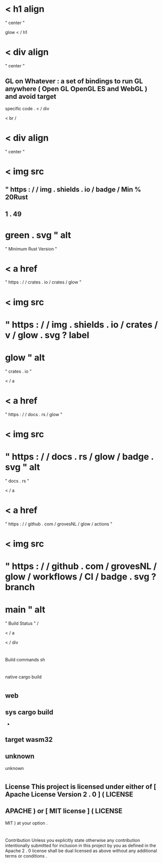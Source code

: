 <
h1
align
=
"
center
"
>
glow
<
/
h1
>
<
div
align
=
"
center
"
>
GL
on
Whatever
:
a
set
of
bindings
to
run
GL
anywhere
(
Open
GL
OpenGL
ES
and
WebGL
)
and
avoid
target
-
specific
code
.
<
/
div
>
<
br
/
>
<
div
align
=
"
center
"
>
<
img
src
=
"
https
:
/
/
img
.
shields
.
io
/
badge
/
Min
%
20Rust
-
1
.
49
-
green
.
svg
"
alt
=
"
Minimum
Rust
Version
"
>
<
a
href
=
"
https
:
/
/
crates
.
io
/
crates
/
glow
"
>
<
img
src
=
"
https
:
/
/
img
.
shields
.
io
/
crates
/
v
/
glow
.
svg
?
label
=
glow
"
alt
=
"
crates
.
io
"
>
<
/
a
>
<
a
href
=
"
https
:
/
/
docs
.
rs
/
glow
"
>
<
img
src
=
"
https
:
/
/
docs
.
rs
/
glow
/
badge
.
svg
"
alt
=
"
docs
.
rs
"
>
<
/
a
>
<
a
href
=
"
https
:
/
/
github
.
com
/
grovesNL
/
glow
/
actions
"
>
<
img
src
=
"
https
:
/
/
github
.
com
/
grovesNL
/
glow
/
workflows
/
CI
/
badge
.
svg
?
branch
=
main
"
alt
=
"
Build
Status
"
/
>
<
/
a
>
<
/
div
>
#
#
Build
commands
sh
#
native
cargo
build
#
web
-
sys
cargo
build
-
-
target
wasm32
-
unknown
-
unknown
#
#
License
This
project
is
licensed
under
either
of
[
Apache
License
Version
2
.
0
]
(
LICENSE
-
APACHE
)
or
[
MIT
license
]
(
LICENSE
-
MIT
)
at
your
option
.
#
#
Contribution
Unless
you
explicitly
state
otherwise
any
contribution
intentionally
submitted
for
inclusion
in
this
project
by
you
as
defined
in
the
Apache
2
.
0
license
shall
be
dual
licensed
as
above
without
any
additional
terms
or
conditions
.
